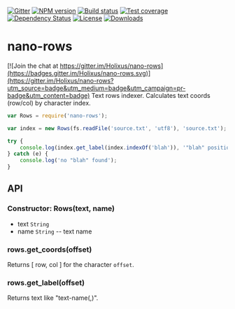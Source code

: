 [![Gitter][gitter-image]][gitter-url]
[![NPM version][npm-image]][npm-url]
[![Build status][travis-image]][travis-url]
[![Test coverage][coveralls-image]][coveralls-url]
[![Dependency Status][david-image]][david-url]
[![License][license-image]][license-url]
[![Downloads][downloads-image]][downloads-url]

# nano-rows

[![Join the chat at https://gitter.im/Holixus/nano-rows](https://badges.gitter.im/Holixus/nano-rows.svg)](https://gitter.im/Holixus/nano-rows?utm_source=badge&utm_medium=badge&utm_campaign=pr-badge&utm_content=badge)
Text rows indexer. Calculates text coords (row/col) by character index.


```js
var Rows = require('nano-rows');

var index = new Rows(fs.readFile('source.txt', 'utf8'), 'source.txt');

try {
	console.log(index.get_label(index.indexOf('blah')), '"blah" position');
} catch (e) {
	console.log('no "blah" found');
}
```

## API

### Constructor: Rows(text, name)

* text `String`
* name `String` -- text name

### rows.get_coords(offset)

Returns [ row, col ] for the character `offset`.

### rows.get_label(offset)

Returns text like "text-name(<row>,<col>)".


[gitter-image]: https://badges.gitter.im/Holixus/nano-rows.svg
[gitter-url]: https://gitter.im/Holixus/nano-rows

[npm-image]: https://badge.fury.io/js/nano-rows.svg
[npm-url]: https://badge.fury.io/js/nano-rows

[github-tag]: http://img.shields.io/github/tag/Holixus/nano-rows.svg
[github-url]: https://github.com/Holixus/nano-rows/tags

[travis-image]: https://travis-ci.org/Holixus/nano-rows.svg?branch=master
[travis-url]: https://travis-ci.org/Holixus/nano-rows

[coveralls-image]: https://coveralls.io/repos/github/Holixus/nano-rows/badge.svg?branch=master
[coveralls-url]: https://coveralls.io/github/Holixus/nano-rows?branch=master

[david-image]: https://david-dm.org/Holixus/nano-rows.svg
[david-url]: https://david-dm.org/Holixus/nano-rows

[license-image]: http://img.shields.io/npm/l/nano-rows.svg
[license-url]: LICENSE

[downloads-image]: http://img.shields.io/npm/dm/nano-rows.svg
[downloads-url]: https://npmjs.org/package/nano-rows
